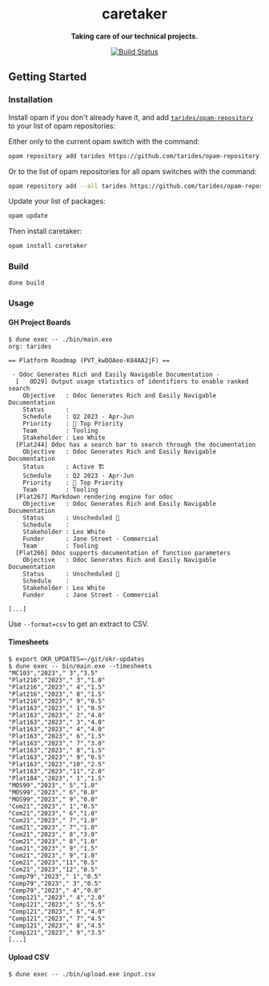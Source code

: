 <h1 align="center">
  caretaker
</h1>

<p align="center">
  <strong>Taking care of our technical projects.</strong>
</p>

<p align="center">
  <!--
  <a href="https://ocaml.ci.dev/github/tarides/caretaker">
    <img src="https://img.shields.io/endpoint?url=https://ocaml.ci.dev/badge/tarides/caretaker/main&logo=ocaml" alt="OCaml-CI Build Status" />
  </a>
  -->

  <a href="https://github.com/tarides/caretaker/actions/workflows/build.yml">
    <img src="https://github.com/tarides/caretaker/actions/workflows/build.yml/badge.svg?branch=main" alt="Build Status" />
  </a>
</p>

## Getting Started

### Installation

Install opam if you don't already have it, and add [`tarides/opam-repository`](https://github.com/tarides/opam-repository) to your list of opam repositories:

Either only to the current opam switch with the command:
```sh
opam repository add tarides https://github.com/tarides/opam-repository.git
```

Or to the list of opam repositories for all opam switches with the command:
```sh
opam repository add --all tarides https://github.com/tarides/opam-repository.git
```

Update your list of packages:
```sh
opam update
```

Then install caretaker:
```sh
opam install caretaker
```

### Build

```
dune build
```

### Usage

#### GH Project Boards

```
$ dune exec -- ./bin/main.exe
org: tarides

== Platform Roadmap (PVT_kwDOAeo-K84AA2jF) ==

 - Odoc Generates Rich and Easily Navigable Documentation -
  [   OD29] Output usage statistics of identifiers to enable ranked search
    Objective   : Odoc Generates Rich and Easily Navigable Documentation
    Status      :
    Schedule    : Q2 2023 - Apr-Jun
    Priority    : 🌋 Top Priority
    Team        : Tooling
    Stakeholder : Leo White
  [Plat244] Odoc has a search bar to search through the documentation
    Objective   : Odoc Generates Rich and Easily Navigable Documentation
    Status      : Active 🏗
    Schedule    : Q2 2023 - Apr-Jun
    Priority    : 🌋 Top Priority
    Team        : Tooling
  [Plat267] Markdown rendering engine for odoc
    Objective   : Odoc Generates Rich and Easily Navigable Documentation
    Status      : Unscheduled 🔮
    Schedule    :
    Stakeholder : Leo White
    Funder      : Jane Street - Commercial
    Team        : Tooling
  [Plat266] Odoc supports documentation of function parameters
    Objective   : Odoc Generates Rich and Easily Navigable Documentation
    Status      : Unscheduled 🔮
    Schedule    :
    Stakeholder : Leo White
    Funder      : Jane Street - Commercial

[...]
```

Use `--format=csv` to get an extract to CSV.

#### Timesheets


```
$ export OKR_UPDATES=~/git/okr-updates
$ dune exec -- bin/main.exe --timesheets
"MC103","2023"," 3","3.5"
"Plat216","2023"," 3","1.0"
"Plat216","2023"," 4","1.5"
"Plat216","2023"," 8","1.5"
"Plat216","2023"," 9","0.5"
"Plat163","2023"," 1","0.5"
"Plat163","2023"," 2","4.0"
"Plat163","2023"," 3","4.0"
"Plat163","2023"," 4","4.0"
"Plat163","2023"," 6","1.5"
"Plat163","2023"," 7","3.0"
"Plat163","2023"," 8","1.5"
"Plat163","2023"," 9","0.5"
"Plat163","2023","10","2.5"
"Plat163","2023","11","2.0"
"Plat184","2023"," 1","1.5"
"MOS99","2023"," 5","1.0"
"MOS99","2023"," 6","0.0"
"MOS99","2023"," 9","0.0"
"Com21","2023"," 1","0.5"
"Com21","2023"," 6","1.0"
"Com21","2023"," 7","1.0"
"Com21","2023"," 7","1.0"
"Com21","2023"," 8","3.0"
"Com21","2023"," 8","1.0"
"Com21","2023"," 9","1.5"
"Com21","2023"," 9","1.0"
"Com21","2023","11","0.5"
"Com21","2023","12","0.5"
"Comp79","2023"," 1","0.5"
"Comp79","2023"," 3","0.5"
"Comp79","2023"," 4","0.0"
"Comp121","2023"," 4","2.0"
"Comp121","2023"," 5","5.5"
"Comp121","2023"," 6","4.0"
"Comp121","2023"," 7","4.5"
"Comp121","2023"," 8","4.5"
"Comp121","2023"," 9","3.5"
[...]
```

#### Upload CSV

```
$ dune exec -- ./bin/upload.exe input.csv
```
